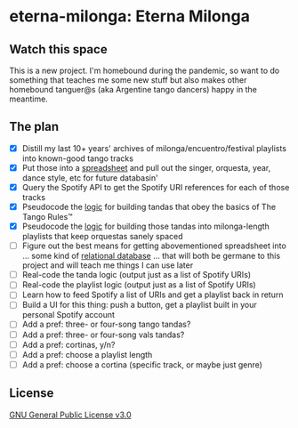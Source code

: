 # eterna-milonga: Eterna Milonga

## Watch this space
This is a new project. I'm homebound during the pandemic, so want to do something that teaches me some new stuff but also makes other homebound tanguer@s (aka Argentine tango dancers) happy in the meantime.

## The plan

- [x] Distill my last 10+ years' archives of milonga/encuentro/festival playlists into known-good tango tracks
- [x] Put those into a [spreadsheet](https://docs.google.com/spreadsheets/d/1Jngt-ChzwgPwuPkv4jmfI781nqLGEg2UC7Ef8NS_eBg/edit?usp=sharing) and pull out the singer, orquesta, year, dance style, etc for future databasin'
- [x] Query the Spotify API to get the Spotify URI references for each of those tracks
- [x] Pseudocode the [logic](https://github.com/jessicaschilling/eterna-milonga/issues/2) for building tandas that obey the basics of The Tango Rules™
- [x] Pseudocode the [logic](https://github.com/jessicaschilling/eterna-milonga/issues/3) for building those tandas into milonga-length playlists that keep orquestas sanely spaced
- [ ] Figure out the best means for getting abovementioned spreadsheet into ... some kind of [relational database](https://airtable.com/shrCrtSUHsEsM5wrf) ... that will both be germane to this project and will teach me things I can use later
- [ ] Real-code the tanda logic (output just as a list of Spotify URIs)
- [ ] Real-code the playlist logic (output just as a list of Spotify URIs)
- [ ] Learn how to feed Spotify a list of URIs and get a playlist back in return
- [ ] Build a UI for this thing: push a button, get a playlist built in your personal Spotify account
- [ ] Add a pref: three- or four-song tango tandas?
- [ ] Add a pref: three- or four-song vals tandas?
- [ ] Add a pref: cortinas, y/n?
- [ ] Add a pref: choose a playlist length
- [ ] Add a pref: choose a cortina (specific track, or maybe just genre)

## License

[GNU General Public License v3.0](LICENSE.md)
